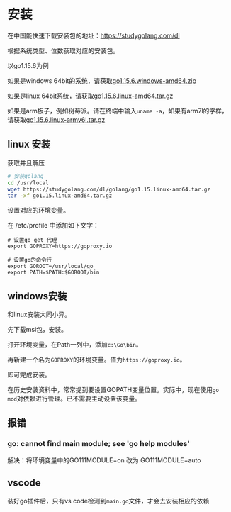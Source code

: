 # 安装

在中国能快速下载安装包的地址：https://studygolang.com/dl

根据系统类型、位数获取对应的安装包。



以go1.15.6为例

如果是windows 64bit的系统，请获取[go1.15.6.windows-amd64.zip](https://studygolang.com/dl/golang/go1.15.6.windows-amd64.zip)

如果是linux 64bit系统，请获取[go1.15.6.linux-amd64.tar.gz](https://studygolang.com/dl/golang/go1.15.6.linux-amd64.tar.gz)

如果是arm板子，例如树莓派。请在终端中输入`uname -a`，如果有arm7l的字样，请获取[go1.15.6.linux-armv6l.tar.gz](https://studygolang.com/dl/golang/go1.15.6.linux-armv6l.tar.gz)

## linux 安装

获取并且解压

``` bash
# 安装golang
cd /usr/local
wget https://studygolang.com/dl/golang/go1.15.linux-amd64.tar.gz
tar -xf go1.15.linux-amd64.tar.gz
```

设置对应的环境变量。

在 /etc/profile 中添加如下文字：

``` config
# 设置go get 代理
export GOPROXY=https://goproxy.io

# 设置go的命令行
export GOROOT=/usr/local/go
export PATH=$PATH:$GOROOT/bin
```

## windows安装

和linux安装大同小异。

先下载msi包，安装。

打开环境变量，在Path一列中，添加`c:\Go\bin`。

再新建一个名为`GOPROXY`的环境变量。值为`https://goproxy.io`。

即可完成安装。



在历史安装资料中，常常提到要设置GOPATH变量位置。实际中，现在使用`go mod`对依赖进行管理。已不需要主动设置该变量。

## 报错

### go: cannot find main module; see 'go help modules'

解决：将环境变量中的GO111MODULE=on 改为 GO111MODULE=auto

## vscode

装好go插件后，只有vs code检测到`main.go`文件，才会去安装相应的依赖